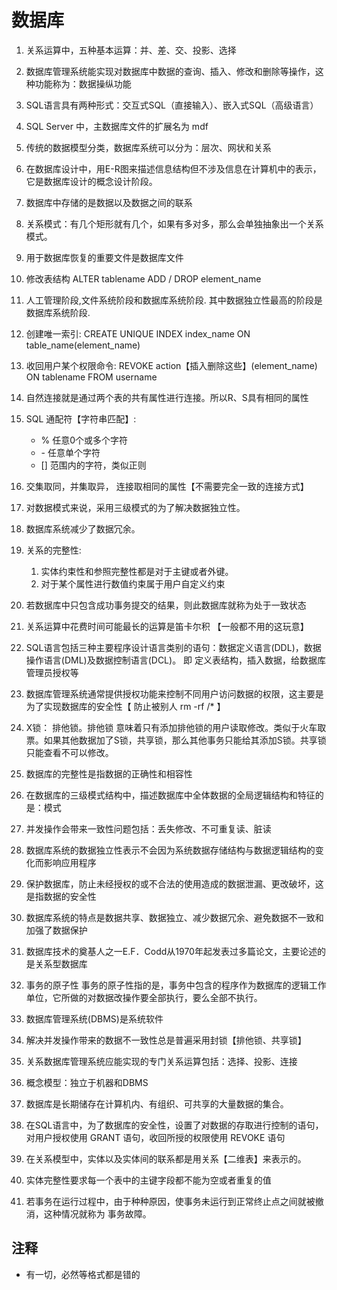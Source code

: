 # 数据库

1. 关系运算中，五种基本运算：并、差、交、投影、选择

2. 数据库管理系统能实现对数据库中数据的查询、插入、修改和删除等操作，这种功能称为：数据操纵功能

3. SQL语言具有两种形式：交互式SQL（直接输入）、嵌入式SQL（高级语言）

4. SQL Server 中，主数据库文件的扩展名为 mdf

5. 传统的数据模型分类，数据库系统可以分为：层次、网状和关系

6. 在数据库设计中，用E-R图来描述信息结构但不涉及信息在计算机中的表示，它是数据库设计的概念设计阶段。

7. 数据库中存储的是数据以及数据之间的联系

8. 关系模式：有几个矩形就有几个，如果有多对多，那么会单独抽象出一个关系模式。

9. 用于数据库恢复的重要文件是数据库文件

10. 修改表结构 ALTER tablename ADD / DROP element_name

11. 人工管理阶段,文件系统阶段和数据库系统阶段. 其中数据独立性最高的阶段是 数据库系统阶段.

12. 创建唯一索引: CREATE UNIQUE INDEX index_name ON table_name(element_name)

13. 收回用户某个权限命令: REVOKE action【插入删除这些】(element_name) ON tablename FROM username

14. 自然连接就是通过两个表的共有属性进行连接。所以R、S具有相同的属性

15. SQL 通配符【字符串匹配】:
    * % 任意0个或多个字符
    * \- 任意单个字符
    * [] 范围内的字符，类似正则

16. 交集取同，并集取异， 连接取相同的属性【不需要完全一致的连接方式】

17. 对数据模式来说，采用三级模式的为了解决数据独立性。

18. 数据库系统减少了数据冗余。

19. 关系的完整性:
    1. 实体约束性和参照完整性都是对于主键或者外键。
    2. 对于某个属性进行数值约束属于用户自定义约束

20. 若数据库中只包含成功事务提交的结果，则此数据库就称为处于一致状态

21. 关系运算中花费时间可能最长的运算是笛卡尔积 【一般都不用的这玩意】

22. SQL语言包括三种主要程序设计语言类别的语句：数据定义语言(DDL)，数据操作语言(DML)及数据控制语言(DCL)。 即 定义表结构，插入数据，给数据库管理员授权等

23. 数据库管理系统通常提供授权功能来控制不同用户访问数据的权限，这主要是为了实现数据库的安全性【 防止被别人 rm -rf /* 】

24. X锁： 排他锁。排他锁 意味着只有添加排他锁的用户读取修改。类似于火车取票。如果其他数据加了S锁，共享锁，那么其他事务只能给其添加S锁。共享锁只能查看不可以修改。

25. 数据库的完整性是指数据的正确性和相容性

26. 在数据库的三级模式结构中，描述数据库中全体数据的全局逻辑结构和特征的是：模式

27. 并发操作会带来一致性问题包括：丢失修改、不可重复读、脏读

28. 数据库系统的数据独立性表示不会因为系统数据存储结构与数据逻辑结构的变化而影响应用程序

29. 保护数据库，防止未经授权的或不合法的使用造成的数据泄漏、更改破坏，这是指数据的安全性

30. 数据库系统的特点是数据共享、数据独立、减少数据冗余、避免数据不一致和加强了数据保护

31. 数据库技术的奠基人之一E.F．Codd从1970年起发表过多篇论文，主要论述的是关系型数据库

32. 事务的原子性 事务的原子性指的是，事务中包含的程序作为数据库的逻辑工作单位，它所做的对数据改操作要全部执行，要么全部不执行。

33. 数据库管理系统(DBMS)是系统软件

34. 解决并发操作带来的数据不一致性总是普遍采用封锁【排他锁、共享锁】

35. 关系数据库管理系统应能实现的专门关系运算包括：选择、投影、连接

36. 概念模型：独立于机器和DBMS

37. 数据库是长期储存在计算机内、有组织、可共享的大量数据的集合。

38. 在SQL语言中，为了数据库的安全性，设置了对数据的存取进行控制的语句，对用户授权使用 GRANT 语句，收回所授的权限使用 REVOKE 语句

39. 在关系模型中，实体以及实体间的联系都是用关系【二维表】来表示的。

40. 实体完整性要求每一个表中的主键字段都不能为空或者重复的值

41. 若事务在运行过程中，由于种种原因，使事务未运行到正常终止点之间就被撤消，这种情况就称为 事务故障。

## 注释

* 有一切，必然等格式都是错的
